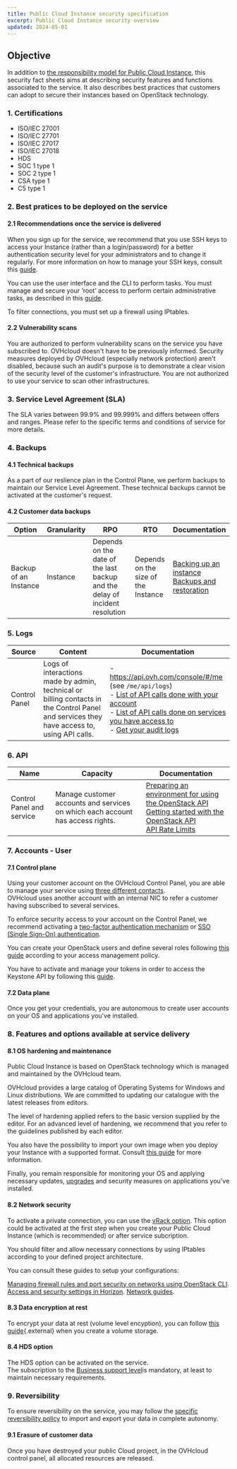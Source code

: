 ```yaml
---
title: Public Cloud Instance security specification
excerpt: Public Cloud Instance security overview
updated: 2024-05-01
---
```


## Objective

In addition to [the responsibility model for Public Cloud Instance](/pages/public_cloud/compute/responsibility-model-instances), this security fact sheets aims at describing security features and functions associated to the service. It also describes best practices that customers can adopt to secure their instances based on OpenStack technology.

### 1. Certifications

- ISO/IEC 27001
- ISO/IEC 27701
- ISO/IEC 27017
- ISO/IEC 27018
- HDS
- SOC 1 type 1
- SOC 2 type 1
- CSA type 1
- C5 type 1

### 2. Best pratices to be deployed on the service

#### 2.1 Recommendations once the service is delivered

When you sign up for the service, we recommend that you use SSH keys to access your Instance (rather than a login/password) for a better authentication security level for your administrators and to change it regularly. For more information on how to manage your SSH keys, consult this [guide](/pages/public_cloud/compute/public-cloud-first-steps).

You can use the user interface and the CLI to perform tasks. You must manage and secure your ‘root’ access  to perform certain administrative tasks, as described in this [guide](/pages/public_cloud/compute/become_root_and_change_password).

To filter connections, you must set up a firewall using IPtables. 

#### 2.2 Vulnerability scans

You are authorized to perform vulnerability scans on the service you have subscribed to. OVHcloud doesn't have to be previously informed.
Security measures deployed by OVHcloud (especially network protection) aren't disabled, because such an audit's purpose is to demonstrate a clear vision of the security level of the customer's infrastructure.
You are not authorized to use your service to scan other infrastructures.

### 3. Service Level Agreement (SLA)

The SLA varies between 99.9% and 99.999% and differs between offers and ranges. Please refer to the specific terms and conditions of service for more details.

### 4. Backups

#### 4.1 Technical backups

As a part of our reslience plan in the Control Plane, we perform backups to maintain our Service Level Agreement. These technical backups cannot be activated at the customer's request.


#### 4.2 Customer data backups

| **Option** | **Granularity** | **RPO** | **RTO** | **Documentation** |
| --- | --- | --- | --- | --- |
| Backup of an Instance | Instance | Depends on the date of the last backup and the delay of incident resolution | Depends on the size of the Instance | [Backing up an instance](/pages/public_cloud/compute/save_an_instance)<br>[Backups and restoration](/pages/public_cloud/compute/create_restore_a_virtual_server_with_a_backup)|


### 5. Logs

| **Source** | **Content** | **Documentation** |
| --- | --- | --- |
| Control Panel | Logs of interactions made by admin, technical or billing contacts in the Control Panel and services they have access to, using API calls. |- <https://api.ovh.com/console/#/me> (see `/me/api/logs`)<br>- [List of API calls done with your account](https://api.ovh.com/console/#/me/api/logs/self~GET)<br>- [List of API calls done on services you have access to](https://api.ovh.com/console/#/me/api/logs/services~GET)<br>- [Get your audit logs](https://api.ovh.com/console/#/me/logs/audit~GET) |

### 6. API

| **Name** | **Capacity** | **Documentation** |
| --- | --- | --- |
| Control Panel and service | Manage customer accounts and services on which each account has access rights. | [Preparing an environment for using the OpenStack API](/pages/public_cloud/compute/prepare_the_environment_for_using_the_openstack_api)<br>[Getting started with the OpenStack API](/pages/public_cloud/compute/starting_with_nova)<br>[API Rate Limits](/pages/public_cloud/compute/api_rate_limits) |

### 7. Accounts - User

#### 7.1 Control plane

Using your customer account on the OVHcloud Control Panel, you are able to manage your service using [three different contacts](/pages/account_and_service_management/account_information/managing_contacts).<br>
OVHcloud uses another account with an internal NIC to refer a customer having subscribed to several services.

To enforce security access to your account on the Control Panel, we recommend activating a [two-factor authentication mechanism](/pages/account_and_service_management/account_information/secure-ovhcloud-account-with-2fa) or [SSO (Single Sign-On) authentication](/pages/account_and_service_management/account_information/ovhcloud-account-connect-saml-adfs).

You can create your OpenStack users and define several roles following [this guide](/pages/public_cloud/compute/create_and_delete_a_user) according to your access management policy.

You have to activate and manage your tokens in order to access the Keystone API by following this [guide](/pages/public_cloud/compute/managing_tokens).

#### 7.2 Data plane

Once you get your credentials, you are autonomous to create user accounts on your OS and applications you've installed.

### 8. Features and options available at service delivery

#### 8.1 OS hardening and maintenance

Public Cloud Instance is based on OpenStack technology which is managed and maintained by the OVHcloud team.

OVHcloud provides a large catalog of Operating Systems for Windows and Linux distributions. We are committed to updating our catalogue with the latest releases from editors.

The level of hardening applied refers to the basic version supplied by the editor. For an advanced level of hardening, we recommend that you refer to the guidelines published by each editor.

You also have the possibility to import your own image when you deploy your Instance with a supported format. Consult [this guide](/pages/public_cloud/compute/upload_own_image) for more information.

Finally, you remain responsible for monitoring your OS and applying necessary updates, [upgrades](/pages/public_cloud/compute/upgrading_operating_system) and security measures on applications you've installed.

#### 8.2 Network security

To activate a private connection, you can use the [vRack option](/pages/public_cloud/public_cloud_network_services/getting-started-07-creating-vrack). This option could be activated at the first step when you create your Public Cloud Instance (which is recommended) or after service subcription.

You should filter and allow necessary connections by using IPtables according to your defined project architecture. 

You can consult these guides to setup your configurations:

[Managing firewall rules and port security on networks using OpenStack CLI](/pages/public_cloud/compute/security_group_private_network).
[Access and security settings in Horizon](/pages/public_cloud/compute/access_and_security_in_horizon).
[Network guides](/products/public-cloud-network).

#### 8.3 Data encryption at rest

To encrypt your data at rest (volume level encyption), you can follow [this guide](https://docs.openstack.org/cinder/pike/configuration/block-storage/volume-encryption.html#create-an-encrypted-volume){.external} when you create a volume storage.

#### 8.4 HDS option

The HDS option can be activated on the service.<br>
The subscription to the [Business support level](https://www.ovhcloud.com/en/support-levels/business/)is mandatory, at least to maintain necessary requirements.

### 9. Reversibility

To ensure reversibility on the service, you may follow the [specific reversibility policy](/pages/account_and_service_management/reversibility/03-public-cloud-reversibility-policy) to import and export your data in complete autonomy. 

#### 9.1 Erasure of customer data

Once you have destroyed your public Cloud project, in the OVHcloud control panel, all allocated resources are released.
